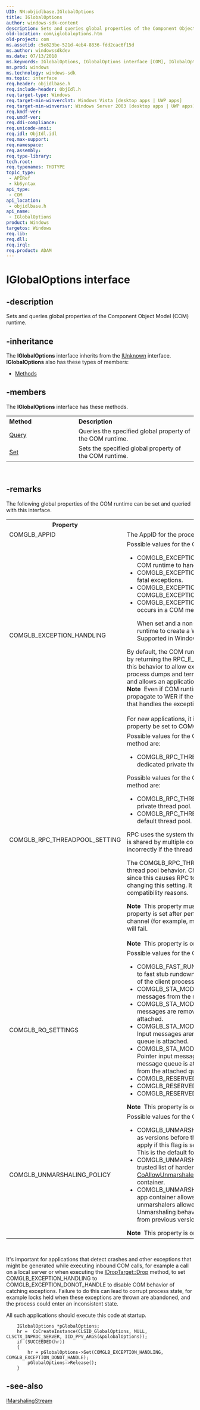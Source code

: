 ```yaml
---
UID: NN:objidlbase.IGlobalOptions
title: IGlobalOptions
author: windows-sdk-content
description: Sets and queries global properties of the Component Object Model (COM) runtime.
old-location: com\iglobaloptions.htm
old-project: com
ms.assetid: c5e823be-521d-4eb4-8836-fdd2cac6f15d
ms.author: windowssdkdev
ms.date: 07/13/2018
ms.keywords: IGlobalOptions, IGlobalOptions interface [COM], IGlobalOptions interface [COM],described, _com_iglobaloptions, com.iglobaloptions, objidlbase/IGlobalOptions
ms.prod: windows
ms.technology: windows-sdk
ms.topic: interface
req.header: objidlbase.h
req.include-header: ObjIdl.h
req.target-type: Windows
req.target-min-winverclnt: Windows Vista [desktop apps | UWP apps]
req.target-min-winversvr: Windows Server 2003 [desktop apps | UWP apps]
req.kmdf-ver: 
req.umdf-ver: 
req.ddi-compliance: 
req.unicode-ansi: 
req.idl: ObjIdl.idl
req.max-support: 
req.namespace: 
req.assembly: 
req.type-library: 
tech.root: 
req.typenames: THDTYPE
topic_type:
 - APIRef
 - kbSyntax
api_type:
 - COM
api_location:
 - objidlbase.h
api_name:
 - IGlobalOptions
product: Windows
targetos: Windows
req.lib: 
req.dll: 
req.irql: 
req.product: ADAM
---
```


# IGlobalOptions interface


## -description


Sets and queries global properties of the Component Object Model (COM) runtime.



## -inheritance

The <b xmlns:loc="http://microsoft.com/wdcml/l10n">IGlobalOptions</b> interface inherits from the <a href="https://msdn.microsoft.com/library/ms680509(v=VS.85).aspx">IUnknown</a> interface. <b>IGlobalOptions</b> also has these types of members:
<ul>
<li><a href="https://docs.microsoft.com/">Methods</a></li>
</ul>

## -members

The <b>IGlobalOptions</b> interface has these methods.
<table class="members" id="memberListMethods">
<tr>
<th align="left" width="37%">Method</th>
<th align="left" width="63%">Description</th>
</tr>
<tr data="declared;">
<td align="left" width="37%">
<a href="https://msdn.microsoft.com/library/windows/hardware/hh406403">Query</a>
</td>
<td align="left" width="63%">
Queries the specified global property of the COM runtime.

</td>
</tr>
<tr data="declared;">
<td align="left" width="37%">
<a href="https://msdn.microsoft.com/library/windows/hardware/ff544503">Set</a>
</td>
<td align="left" width="63%">
Sets the specified global property of the COM runtime.

</td>
</tr>
</table> 


## -remarks



The following global properties of the COM runtime can be set and queried with this interface.

<table>
<tr>
<th>Property</th>
<th>Values</th>
</tr>
<tr>
<td>
COMGLB_APPID

</td>
<td>
The AppID for the process.
This is the only supported property on Windows XP.

</td>
</tr>
<tr>
<td>
COMGLB_EXCEPTION_HANDLING

</td>
<td>
Possible values for the COMGLB_EXCEPTION_HANDLING property are:



<ul>
<li>COMGLB_EXCEPTION_HANDLE: This is the default behavior. This setting causes the COM runtime to handle fatal exceptions.
</li>
<li>COMGLB_EXCEPTION_DONOT_HANDLE: This causes the COM runtime not to handle fatal exceptions.</li>
<li>COMGLB_EXCEPTION_DONOT_HANDLE_FATAL: Alias for COMGLB_EXCEPTION_DONOT_HANDLE. Supported in Windows 7 and later.</li>
<li>COMGLB_EXCEPTION_DONOT_HANDLE_ANY: When set and a fatal exception occurs in a COM method, this causes the COM runtime to not handle the exception.

When set and a non-fatal exception occurs in a COM method, this causes the COM runtime to create a Windows Error Reporting (WER) dump and terminate the process.
Supported in Windows 7 and later.</li>
</ul>
By default, the COM runtime handles fatal exceptions raised during method invocations by returning the RPC_E_SERVERFAULT error code to the client. An application disables this behavior to allow exceptions to propagate to WER, which creates application process dumps and terminates the application. This prevents possible data corruption and allows an application vendor to debug the dumps.

<div class="alert"><b>Note</b>  Even if COM runtime exception handling is disabled, exceptions might not propagate to WER if there is another application-level exception handler in the process that handles the exception.</div>
<div> </div>
For new applications, it is recommended that the COMGLB_EXCEPTION_HANDLING property be set to COMGLB_EXCEPTION_DONOT_HANDLE_ANY.

</td>
</tr>
<tr>
<td>
COMGLB_RPC_THREADPOOL_SETTING  

</td>
<td>
Possible values for the COMGLB_RPC_THREADPOOL_SETTING property in the <a href="https://msdn.microsoft.com/library/windows/hardware/ff544503">Set</a> method are:



<ul>
<li>COMGLB_RPC_THREADPOOL_SETTING_PRIVATE_POOL: Instructs RPC to use a dedicated private thread pool.
</li>
</ul>
Possible values for the COMGLB_RPC_THREADPOOL_SETTING property in the <a href="https://msdn.microsoft.com/library/windows/hardware/hh406403">Query</a> method are:



<ul>
<li>COMGLB_RPC_THREADPOOL_SETTING_PRIVATE_POOL: RPC uses a dedicated private thread pool.
</li>
<li>COMGLB_RPC_THREADPOOL_SETTING_DEFAULT_POOL: RPC uses the system default thread pool.</li>
</ul>
RPC uses the system thread pool by default in Windows 7. Since the system thread pool is shared by multiple components in the process, COM and RPC operations may behave incorrectly if the thread pool state is corrupted by a component.

The COMGLB_RPC_THREADPOOL_SETTING property can be used to change the RPC thread pool behavior. Changing the default behavior will incur a performance penalty since this causes RPC to use an extra thread. Therefore, care should be exercised when changing this setting. It is recommended that this setting is changed only for application compatibility reasons.

<div class="alert"><b>Note</b>  This property must be set immediately after COM is initialized in the process. If this property is set after performing any operations that cause COM to initialize the RPC channel (for example, marshaling or unmarshalling object references), the <a href="https://msdn.microsoft.com/library/windows/hardware/ff544503">Set</a> method will fail.</div>
<div> </div>
<b>Note</b>  This property is only supported in Windows 7 and later versions of Windows.

</td>
</tr>
<tr>
<td>
COMGLB_RO_SETTINGS

</td>
<td>
Possible values for the COMGLB_RO_SETTINGS property are:



<ul>
<li>COMGLB_FAST_RUNDOWN: Indicates that stubs in the current process are subjected to fast stub  rundown behavior, which means that stubs are run down on termination of the client process, instead of waiting for normal cleanup timeouts to expire. </li>
<li>COMGLB_STA_MODALLOOP_REMOVE_TOUCH_MESSAGES: Remove touch messages from the message queue in the STA modal loop.
</li>
<li>COMGLB_STA_MODALLOOP_SHARED_QUEUE_REMOVE_INPUT_MESSAGES: Input messages are removed in
   the STA modal loop when the thread's message queue is attached.</li>
<li>COMGLB_STA_MODALLOOP_SHARED_QUEUE_DONOT_REMOVE_INPUT_MESSAGES: Input messages aren't removed in
   the STA modal loop when the thread's message queue is attached.</li>
<li>COMGLB_STA_MODALLOOP_SHARED_QUEUE_REORDER_POINTER_MESSAGES: Pointer input messages aren't removed in the STA modal loop when the thread's message queue is attached but are temporarily masked to avoid deadlocks arising from the attached queue.
</li>
<li>COMGLB_RESERVED1: Reserved for future use.</li>
<li>COMGLB_RESERVED2: Reserved for future use.</li>
<li>COMGLB_RESERVED3: Reserved for future use.</li>
</ul>
<b>Note</b>  This property is only supported in Windows 8 and later versions of Windows.

</td>
</tr>
<tr>
<td>
COMGLB_UNMARSHALING_POLICY

</td>
<td>
Possible values for the COMGLB_UNMARSHALING_POLICY property are:



<ul>
<li>COMGLB_UNMARSHALING_POLICY_NORMAL: Unmarshaling behavior is the same as versions before than Windows 8. <b>EOAC_NO_CUSTOM_MARSHAL</b> restrictions apply if this flag is set in <a href="https://msdn.microsoft.com/e0933741-6b75-4ce1-aa63-6240e4a7130f">CoInitializeSecurity</a>. Otherwise, there are no restrictions. This is the default for processes that aren't in the app container.</li>
<li>COMGLB_UNMARSHALING_POLICY_STRONG: Unmarshaling allows only a system-trusted list of hardened unmarshalers and unmarshalers allowed per-process by the <a href="https://msdn.microsoft.com/4655C6B6-02CE-42B2-A157-0C0325D1BE52">CoAllowUnmarshalerCLSID</a> function. This is the default for processes in the app container.</li>
<li> COMGLB_UNMARSHALING_POLICY_HYBRID: Unmarshaling data whose source is app container allows only a system-trusted list of hardened unmarshalers and unmarshalers allowed per-process by the <a href="https://msdn.microsoft.com/4655C6B6-02CE-42B2-A157-0C0325D1BE52">CoAllowUnmarshalerCLSID</a> function. Unmarshaling behavior for data with a source that's not app container is unchanged from previous versions.</li>
</ul>
<b>Note</b>  This property is only supported in Windows 8 and later versions of Windows.

</td>
</tr>
</table>
 

It's important for applications that detect crashes and other exceptions that might be generated while executing inbound COM calls, for example a call on a local server or when executing the <a href="https://msdn.microsoft.com/7ea6d815-bf8f-47d5-99d3-f9a55bafee2e">IDropTarget::Drop</a> method, to set COMGLB_EXCEPTION_HANDLING to COMGLB_EXCEPTION_DONOT_HANDLE to disable COM behavior of catching exceptions.  Failure to do this can lead to corrupt process state, for example locks held when these exceptions are thrown are abandoned, and the process could enter an inconsistent state.

All such applications should execute this code at startup.

<pre class="syntax" xml:space="preserve"><code>    IGlobalOptions *pGlobalOptions;
    hr =  CoCreateInstance(CLSID_GlobalOptions, NULL, CLSCTX_INPROC_SERVER, IID_PPV_ARGS(&amp;pGlobalOptions));
    if (SUCCEEDED(hr))
    {
        hr = pGlobalOptions-&gt;Set(COMGLB_EXCEPTION_HANDLING, COMGLB_EXCEPTION_DONOT_HANDLE);
        pGlobalOptions-&gt;Release();
    }
</code></pre>



## -see-also




<a href="https://msdn.microsoft.com/7C4A3982-3623-4F1F-929C-6D0503700450">IMarshalingStream</a>
 

 

